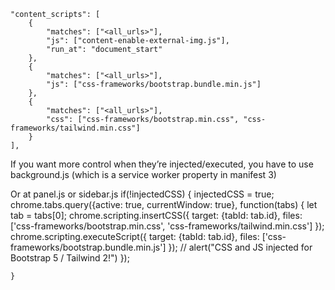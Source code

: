 
    "content_scripts": [
        {
            "matches": ["<all_urls>"],
            "js": ["content-enable-external-img.js"],
            "run_at": "document_start"
        },
        {
            "matches": ["<all_urls>"],
            "js": ["css-frameworks/bootstrap.bundle.min.js"]
        },
        {
            "matches": ["<all_urls>"],
            "css": ["css-frameworks/bootstrap.min.css", "css-frameworks/tailwind.min.css"]
        }
    ],

If you want more control when they’re injected/executed, you have to use background.js (which is a service worker property in manifest 3)

Or at panel.js or sidebar.js
if(!injectedCSS) {
        injectedCSS = true;
        chrome.tabs.query({active: true, currentWindow: true}, function(tabs) {
            let tab = tabs[0];
            chrome.scripting.insertCSS({
              target: {tabId: tab.id},
              files: ['css-frameworks/bootstrap.min.css', 'css-frameworks/tailwind.min.css']
            });
            chrome.scripting.executeScript({
                target: {tabId: tab.id},
                files: ['css-frameworks/bootstrap.bundle.min.js']
              });
            // alert("CSS and JS injected for Bootstrap 5 / Tailwind 2!")
          });
          
    }